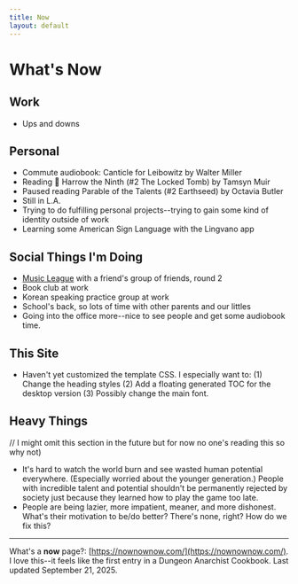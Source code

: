 ```yaml
---
title: Now
layout: default
---
```


# What's Now

## Work
- Ups and downs

## Personal
- Commute audiobook: Canticle for Leibowitz by Walter Miller
- Reading 🩻 Harrow the Ninth (#2 The Locked Tomb) by Tamsyn Muir 
- Paused reading Parable of the Talents (#2 Earthseed) by Octavia Butler 
- Still in L.A. 
- Trying to do fulfilling personal projects--trying to gain some kind of identity outside of work
- Learning some American Sign Language with the Lingvano app

## Social Things I'm Doing
- [Music League](https://musicleague.com/) with a friend's group of friends, round 2
- Book club at work
- Korean speaking practice group at work
- School's back, so lots of time with other parents and our littles
- Going into the office more--nice to see people and get some audiobook time.

## This Site
- Haven't yet customized the template CSS. I especially want to: (1) Change the heading styles (2) Add a floating generated TOC for the desktop version (3) Possibly change the main font. 

## Heavy Things 
// I might omit this section in the future but for now no one's reading this so why not)   
- It's hard to watch the world burn and see wasted human potential everywhere. (Especially worried about the younger generation.) People with incredible talent and potential shouldn't be permanently rejected by society just because they learned how to play the game too late. 
- People are being lazier, more impatient, meaner, and more dishonest. What's their motivation to be/do better? There's none, right? How do we fix this?
---

What's a **now** page?: [https://nownownow.com/](https://nownownow.com/). <br>I love this--it feels like the first entry in a Dungeon Anarchist Cookbook. 
Last updated September 21, 2025. 